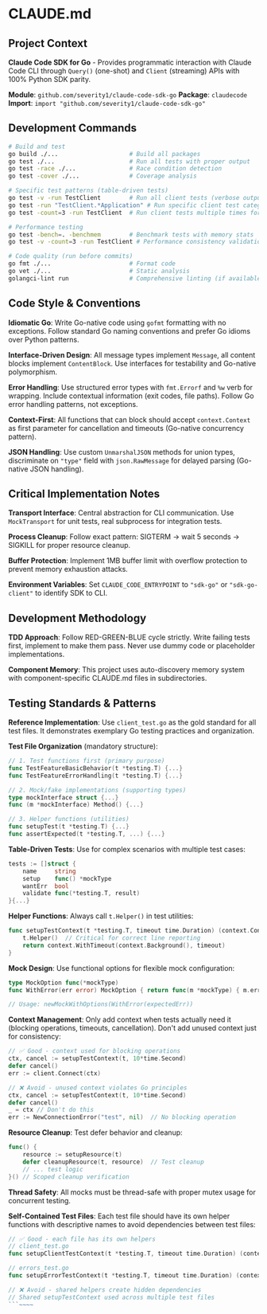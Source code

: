 # CLAUDE.md

## Project Context

**Claude Code SDK for Go** - Provides programmatic interaction with Claude Code CLI through `Query()` (one-shot) and `Client` (streaming) APIs with 100% Python SDK parity.

**Module**: `github.com/severity1/claude-code-sdk-go`
**Package**: `claudecode`
**Import**: `import "github.com/severity1/claude-code-sdk-go"`

## Development Commands

```bash
# Build and test
go build ./...                    # Build all packages
go test ./...                     # Run all tests with proper output
go test -race ./...               # Race condition detection
go test -cover ./...              # Coverage analysis

# Specific test patterns (table-driven tests)
go test -v -run TestClient        # Run all client tests (verbose output)
go test -run "TestClient.*Application" # Run specific client test categories
go test -count=3 -run TestClient  # Run client tests multiple times for consistency

# Performance testing
go test -bench=. -benchmem        # Benchmark tests with memory stats
go test -v -count=3 -run TestClient # Performance consistency validation

# Code quality (run before commits)
go fmt ./...                      # Format code
go vet ./...                      # Static analysis
golangci-lint run                 # Comprehensive linting (if available)
```

## Code Style & Conventions

**Idiomatic Go**: Write Go-native code using `gofmt` formatting with no exceptions. Follow standard Go naming conventions and prefer Go idioms over Python patterns.

**Interface-Driven Design**: All message types implement `Message`, all content blocks implement `ContentBlock`. Use interfaces for testability and Go-native polymorphism.

**Error Handling**: Use structured error types with `fmt.Errorf` and `%w` verb for wrapping. Include contextual information (exit codes, file paths). Follow Go error handling patterns, not exceptions.

**Context-First**: All functions that can block should accept `context.Context` as first parameter for cancellation and timeouts (Go-native concurrency pattern).

**JSON Handling**: Use custom `UnmarshalJSON` methods for union types, discriminate on `"type"` field with `json.RawMessage` for delayed parsing (Go-native JSON handling).

## Critical Implementation Notes

**Transport Interface**: Central abstraction for CLI communication. Use `MockTransport` for unit tests, real subprocess for integration tests.

**Process Cleanup**: Follow exact pattern: SIGTERM → wait 5 seconds → SIGKILL for proper resource cleanup.

**Buffer Protection**: Implement 1MB buffer limit with overflow protection to prevent memory exhaustion attacks.

**Environment Variables**: Set `CLAUDE_CODE_ENTRYPOINT` to `"sdk-go"` or `"sdk-go-client"` to identify SDK to CLI.

## Development Methodology

**TDD Approach**: Follow RED-GREEN-BLUE cycle strictly. Write failing tests first, implement to make them pass. Never use dummy code or placeholder implementations.

**Component Memory**: This project uses auto-discovery memory system with component-specific CLAUDE.md files in subdirectories.

## Testing Standards & Patterns

**Reference Implementation**: Use `client_test.go` as the gold standard for all test files. It demonstrates exemplary Go testing practices and organization.

**Test File Organization** (mandatory structure):
```go
// 1. Test functions first (primary purpose)
func TestFeatureBasicBehavior(t *testing.T) {...}
func TestFeatureErrorHandling(t *testing.T) {...}

// 2. Mock/fake implementations (supporting types)
type mockInterface struct {...}
func (m *mockInterface) Method() {...}

// 3. Helper functions (utilities)
func setupTest(t *testing.T) {...}
func assertExpected(t *testing.T, ...) {...}
```

**Table-Driven Tests**: Use for complex scenarios with multiple test cases:
```go
tests := []struct {
    name     string
    setup    func() *mockType
    wantErr  bool
    validate func(*testing.T, result)
}{...}
```

**Helper Functions**: Always call `t.Helper()` in test utilities:
```go
func setupTestContext(t *testing.T, timeout time.Duration) (context.Context, context.CancelFunc) {
    t.Helper()  // Critical for correct line reporting
    return context.WithTimeout(context.Background(), timeout)
}
```

**Mock Design**: Use functional options for flexible mock configuration:
```go
type MockOption func(*mockType)
func WithError(err error) MockOption { return func(m *mockType) { m.err = err } }

// Usage: newMockWithOptions(WithError(expectedErr))
```

**Context Management**: Only add context when tests actually need it (blocking operations, timeouts, cancellation). Don't add unused context just for consistency:
```go
// ✅ Good - context used for blocking operations
ctx, cancel := setupTestContext(t, 10*time.Second)
defer cancel()
err := client.Connect(ctx)

// ❌ Avoid - unused context violates Go principles
ctx, cancel := setupTestContext(t, 10*time.Second)
defer cancel()
_ = ctx // Don't do this
err := NewConnectionError("test", nil)  // No blocking operation
```

**Resource Cleanup**: Test defer behavior and cleanup:
```go
func() {
    resource := setupResource(t)
    defer cleanupResource(t, resource)  // Test cleanup
    // ... test logic
}() // Scoped cleanup verification
```

**Thread Safety**: All mocks must be thread-safe with proper mutex usage for concurrent testing.

**Self-Contained Test Files**: Each test file should have its own helper functions with descriptive names to avoid dependencies between test files:
```go
// ✅ Good - each file has its own helpers
// client_test.go
func setupClientTestContext(t *testing.T, timeout time.Duration) (context.Context, context.CancelFunc) {...}

// errors_test.go  
func setupErrorTestContext(t *testing.T, timeout time.Duration) (context.Context, context.CancelFunc) {...}

// ❌ Avoid - shared helpers create hidden dependencies
// Shared setupTestContext used across multiple test files
```~~~~